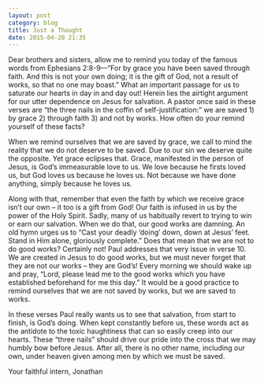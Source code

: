 ```yaml
---
layout: post
category: blog
title: Just a Thought
date: 2015-04-20 21:35
---
```


Dear brothers and sisters, allow me to remind you today of the famous words from Ephesians 2:8-9—“For by grace you have been saved through faith. And this is not your own doing; it is the gift of God, not a result of works, so that no one may boast.” What an important passage for us to saturate our hearts in day in and day out!  Herein lies the airtight argument for our utter dependence on Jesus for salvation.  A pastor once said in these verses are “the three nails in the coffin of self-justification:” we are saved 1) by grace 2) through faith 3) and not by works.  How often do your remind yourself of these facts?

When we remind ourselves that we are saved by grace, we call to mind the reality that we do not deserve to be saved.  Due to our sin we deserve quite the opposite.  Yet grace eclipses that.  Grace, manifested in the person of Jesus, is God’s immeasurable love to us.  We love because he firsts loved us, but God loves us because he loves us.  Not because we have done anything, simply because he loves us.

Along with that, remember that even the faith by which we receive grace isn’t our own – it too is a gift from God!  Our faith is infused in us by the power of the Holy Spirit. Sadly, many of us habitually revert to trying to win or earn our salvation.  When we do that, our good works are damning.  An old hymn urges us to “Cast your deadly ‘doing’ down, down at Jesus’ feet.  Stand in Him alone, gloriously complete.”  Does that mean that we are not to do good works?  Certainly not!  Paul addresses that very issue in verse 10.  We are created in Jesus to do good works, but we must never forget that they are not our works – they are God’s!  Every morning we should wake up and pray, “Lord, please lead me to the good works which you have established beforehand for me this day.”  It would be a good practice to remind ourselves that we are not saved by works, but we are saved to works.

In these verses Paul really wants us to see that salvation, from start to finish, is God’s doing.  When kept constantly before us, these words act as the antidote to the toxic haughtiness that can so easily creep into our hearts.  These “three nails” should drive our pride into the cross that we may humbly bow before Jesus.  After all, there is no other name, including our own, under heaven given among men by which we must be saved.

Your faithful intern,
Jonathan

